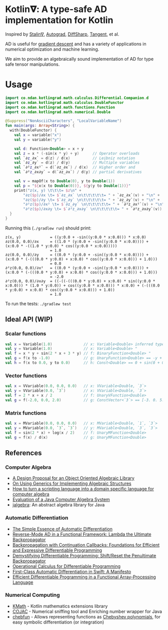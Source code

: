 # Kotlin𝛁: A type-safe AD implementation for Kotlin

Inspired by [Stalin∇](https://github.com/Functional-AutoDiff/STALINGRAD), [Autograd](https://github.com/hips/autograd), [DiffSharp](https://github.com/DiffSharp/DiffSharp), [Tangent](https://github.com/google/tangent), et al.

AD is useful for [gradient descent](https://en.wikipedia.org/wiki/Gradient_descent) and has a variety of applications in numerical optimization and machine learning.

We aim to provide an algebraically sound implementation of AD for type safe tensor manipulations.

# Usage

```kotlin
import co.ndan.kotlingrad.math.calculus.Differential.Companion.d
import co.ndan.kotlingrad.math.calculus.DoubleFunctor
import co.ndan.kotlingrad.math.functions.Function
import co.ndan.kotlingrad.math.numerical.Double

@Suppress("NonAsciiCharacters", "LocalVariableName")
fun main(args: Array<String>) {
  with(DoubleFunctor) {
    val x = variable("x")
    val y = variable("y")

    val d: Function<Double> = x + y
    val z = x * (-sin(x * y) + y)      // Operator overloads
    val `∂z_∂x` = d(z) / d(x)          // Leibniz notation
    val `∂z_∂y` = d(z) / d(y)          // Multiple variables
    val `∂²z_∂x²` = d(`∂z_∂x`) / d(x)  // Higher order and
    val `∂²z_∂x∂y` = d(`∂z_∂x`) / d(y) // partial derivatives

    val v = mapOf(x to Double(0), y to Double(1))
    val p = "${x(x to Double(0))}, ${y(y to Double(1))}"
    print("z(x, y) \t\t\t= $z\n" +
        "∂z($p)/∂x \t= $`∂z_∂x` \n\t\t\t\t\t= " + `∂z_∂x`(v) + "\n" +
        "∂z($p)/∂y \t= $`∂z_∂y` \n\t\t\t\t\t= " + `∂z_∂y`(v) + "\n" +
        "∂²z($p)/∂x² \t= $`∂z_∂y` \n\t\t\t\t\t= " + `∂²z_∂x²`(v) + "\n" +
        "∂²z($p)/∂x∂y \t= $`∂²z_∂x∂y` \n\t\t\t\t\t= " + `∂²z_∂x∂y`(v))
  }
}
```

Running this (`./gradlew run`) should print:

```
z(x, y) 			= ((y:0.0 + -sin((y:0.0 * x:0.0))) * x:0.0)
∂z(0.0, 0.0)/∂x 	= ((1.0 * (y:0.0 + -sin((y:0.0 * x:0.0)))) + (x:0.0 * -((1.0 * y:0.0) * cos((y:0.0 * x:0.0))))) 
					= 1.0
∂z(0.0, 0.0)/∂y 	= ((0.0 * (y:0.0 + -sin((y:0.0 * x:0.0)))) + (x:0.0 * (-(((0.0 * y:0.0) + x:0.0) * cos((y:0.0 * x:0.0))) + 1.0))) 
					= 0.0
∂²z(0.0, 0.0)/∂x² 	= ((0.0 * (y:0.0 + -sin((y:0.0 * x:0.0)))) + (x:0.0 * (-(((0.0 * y:0.0) + x:0.0) * cos((y:0.0 * x:0.0))) + 1.0))) 
					= -2.0
∂²z(0.0, 0.0)/∂x∂y 	= ((-((-(((0.0 * y:0.0) + x:0.0) * sin((y:0.0 * x:0.0))) * (1.0 * y:0.0)) + cos((y:0.0 * x:0.0))) * x:0.0) + (-(((0.0 * y:0.0) + x:0.0) * cos((y:0.0 * x:0.0))) + 1.0)) 
					= 1.0
```

To run the tests: `./gradlew test`

## Ideal API (WIP)

### Scalar functions

```kotlin
val x = Variable(1.0)              // x: Variable<Double> inferred type
val y = Variable(1.0)              // x: Variable<Double> "
val f = x * y + sin(2 * x + 3 * y) // f: BinaryFunction<Double> "
val g = f(x to -1.0)               // g: UnaryFunction<Double> == -y + sin(-2 + 3 * y)
val h = f(x to 0.0, y to 0.0)      // h: Const<Double> == 0 + sin(0 + 0) == 0
```

### Vector functions

```kotlin
val x = VVariable(0.0, 0.0, 0.0)   // x: VVariable<Double, `3`>
val y = VVariable(0.0, `3`)        // x: VVariable<Double, `3`>
val f = 2 * x + x / 2              // f: UnaryVFunction<Double>
val g = f(-2.0, 0.0, 2.0)          // g: ConstVector<`3`> == [-3. 0. 5.]
```

### Matrix functions

```kotlin
val x = MVariable(0.0, 0.0, 0.0)   // x: MVariable<Double, `1`, `3`>
val y = MVariable(0.0, `3`, `3`)   // y: MVariable<Double, `3`, `3`>
val f = sin(2 * x) + log(x / 2)    // f: UnaryMFunction<Double>
val g = f(x) / d(x)                // g: UnaryMFunction<Double>
```

## References

### Computer Algebra

* [A Design Proposal for an Object Oriented Algebraic Library](https://pdfs.semanticscholar.org/6fd2/88960ef83469c898a3d8ed8f0950e7839625.pdf)
* [On Using Generics for Implementing Algebraic Structures](http://www.cs.ubbcluj.ro/~studia-i/contents/2011-4/02-Niculescu.pdf)
* [How to turn a scripting language into a domain specific language for computer algebra](https://arxiv.org/pdf/0811.1061.pdf)
* [Evaluation of a Java Computer Algebra System](https://pdfs.semanticscholar.org/ce81/39a9008bdc7d23be0ff05ef5a16d512b352c.pdf)
* [jalgebra](https://github.com/mdgeorge4153/jalgebra): An abstract algebra library for Java

### Automatic Differentiation

* [The Simple Essence of Automatic Differentiation](http://conal.net/papers/essence-of-ad/essence-of-ad-icfp.pdf)
* [Reverse-Mode AD in a Functional Framework: Lambda the Ultimate Backpropagator](http://www-bcl.cs.may.ie/~barak/papers/toplas-reverse.pdf)
* [Backpropagation with Continuation Callbacks: Foundations for Efficient and Expressive Differentiable Programming](http://papers.nips.cc/paper/8221-backpropagation-with-callbacks-foundations-for-efficient-and-expressive-differentiable-programming.pdf)
* [Demystifying Differentiable Programming: Shift/Reset the Penultimate Backpropagator](https://www.cs.purdue.edu/homes/rompf/papers/wang-preprint201811.pdf)
* [Operational Calculus for Differentiable Programming](https://arxiv.org/pdf/1610.07690.pdf)
* [First-Class Automatic Differentiation in Swift: A Manifesto](https://gist.github.com/rxwei/30ba75ce092ab3b0dce4bde1fc2c9f1d)
* [Efficient Differentiable Programming in a Functional Array-Processing Language](https://arxiv.org/pdf/1806.02136.pdf)

### Numerical Computing

* [KMath](https://github.com/altavir/kmath) - Kotlin mathematics extensions library
* [COJAC](https://github.com/Cojac/Cojac) - Numerical sniffing tool and Enriching number wrapper for Java
* [chebfun](http://www.chebfun.org/) - Allows representing functions as [Chebyshev polynomials](https://en.wikipedia.org/wiki/Chebyshev_polynomials), for easy symbolic differentiation (or integration)